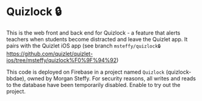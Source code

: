 # Quizlock 🔒
This is the web front and back end for Quizlock - a feature that alerts teachers when students become distracted and leave the Quizlet app. It pairs with the Quizlet iOS app (see branch `msteffy/quizlock🔒` https://github.com/quizlet/quizlet-ios/tree/msteffy/quizlock%F0%9F%94%92)

This code is deployed on Firebase in a project named `Quizlock` (quizlock-bbdae), owned by Morgan Steffy. For security reasons, all writes and reads to the database have been temporarily disabled. Enable to try out the project.
